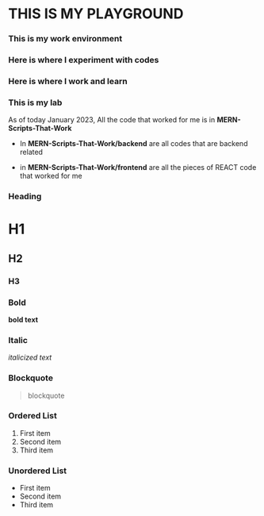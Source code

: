# THIS IS MY PLAYGROUND

### This is my work environment
### Here is where I experiment with codes
### Here is where I work and learn
### This is my lab



As of today January 2023, All the code that worked for me is in **MERN-Scripts-That-Work** 

- In **MERN-Scripts-That-Work/backend** are all codes that are backend related

- in  **MERN-Scripts-That-Work/frontend** are all the pieces of REACT code that worked for me




















































### Heading

# H1
## H2
### H3

### Bold

**bold text**

### Italic

*italicized text*

### Blockquote

> blockquote

### Ordered List

1. First item
2. Second item
3. Third item

### Unordered List

- First item
- Second item
- Third item
